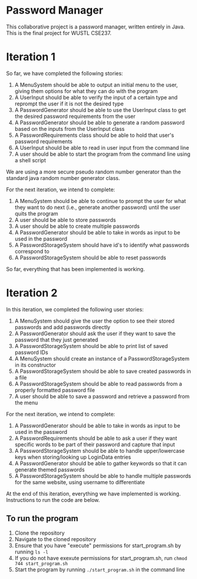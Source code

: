 # Password Manager
This collaborative project is a password manager, written entirely in Java. This is the final project for WUSTL CSE237. 

# Iteration 1
So far, we have completed the following stories: 
1. A MenuSystem should be able to output an initial menu to the user, giving them options for what they can do with the program
2. A UserInput should be able to verify the input of a certain type and reprompt the user if it is not the desired type
3. A PasswordGenerator should be able to use the UserInput class to get the desired password requirements from the user
4. A PasswordGenerator should be able to generate a random password based on the inputs from the UserInput class
5. A PasswordRequirements class should be able to hold that user's password requirements
6. A UserInput should be able to read in user input from the command line
7. A user should be able to start the program from the command line using a shell script

We are using a more secure pseudo random number generator than the standard java random number generator class.

For the next iteration, we intend to complete:
1. A MenuSystem should be able to continue to prompt the user for what they want to do next (i.e., generate another password) until the user quits the program
2. A user should be able to store passwords
3. A user should be able to create multiple passwords
4. A PasswordGenerator should be able to take in words as input to be used in the password
5. A PasswordStorageSystem should have id's to identify what passwords correspond to
6. A PasswordStorageSystem should be able to reset passwords

So far, everything that has been implemented is working.

# Iteration 2

In this iteration, we completed the following user stories:
1. A MenuSystem should give the user the option to see their stored passwords and add passwords directly
2. A PasswordGenerator should ask the user if they want to save the password that they just generated
3. A PasswordStorageSystem should be able to print list of saved password IDs
4. A MenuSystem should create an instance of a PasswordStorageSystem in its constructor
5. A PasswordStorageSystem should be able to save created passwords in a file
6. A PasswordStorageSystem should be able to read passwords from a properly formatted password file
7. A user should be able to save a password and retrieve a password from the menu

For the next iteration, we intend to complete:
1. A PasswordGenerator should be able to take in words as input to be used in the password
2. A PasswordRequirements should be able to ask a user if they want specific words to be part of their password and capture that input
3. A PasswordStorageSystem should be able to handle upper/lowercase keys when storing/looking up LoginData entries
4. A PasswordGenerator should be able to gather keywords so that it can generate themed passwords
5. A PasswordStorageSystem should be able to handle multiple passwords for the same website, using username to differentiate

At the end of this iteration, everything we have implemented is working. Instructions to run the code are below. 

## To run the program
1. Clone the repository
2. Navigate to the cloned repository
3. Ensure that you have "execute" permissions for start_program.sh by running `ls -l`
4. If you do not have exexute permissions for start_program.sh, run `chmod 744 start_program.sh`
5. Start the program by running `./start_program.sh` in the command line
